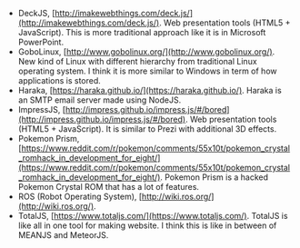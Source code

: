 * DeckJS, [http://imakewebthings.com/deck.js/](http://imakewebthings.com/deck.js/). Web presentation tools (HTML5 + JavaScript). This is more traditional approach like it is in Microsoft PowerPoint.
* GoboLinux, [http://www.gobolinux.org/](http://www.gobolinux.org/). New kind of Linux with different hierarchy from traditional Linux operating system. I think it is more similar to Windows in term of how applications is stored.
* Haraka, [https://haraka.github.io/](https://haraka.github.io/). Haraka is an SMTP email server made using NodeJS.
* ImpressJS, [http://impress.github.io/impress.js/#/bored](http://impress.github.io/impress.js/#/bored). Web presentation tools (HTML5 + JavaScript). It is similar to Prezi with additional 3D effects.
* Pokemon Prism, [https://www.reddit.com/r/pokemon/comments/55x10t/pokemon_crystal_romhack_in_development_for_eight/](https://www.reddit.com/r/pokemon/comments/55x10t/pokemon_crystal_romhack_in_development_for_eight/). Pokemon Prism is a hacked Pokemon Crystal ROM that has a lot of features.
* ROS (Robot Operating System), [http://wiki.ros.org/](http://wiki.ros.org/).
* TotalJS, [https://www.totaljs.com/](https://www.totaljs.com/). TotalJS is like all in one tool for making website. I think this is like in between of MEANJS and MeteorJS.